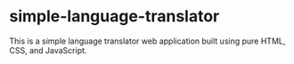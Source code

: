 # simple-language-translator
This is a simple language translator web application built using pure HTML, CSS, and JavaScript. 
